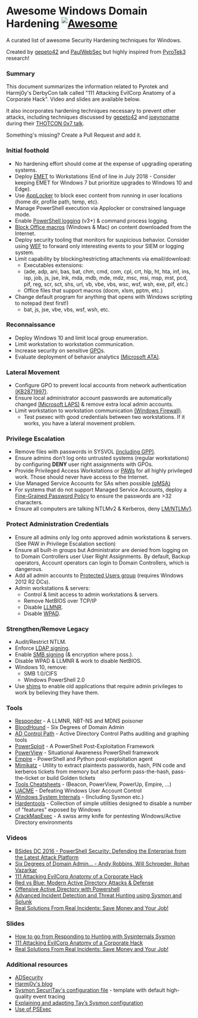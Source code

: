 # Awesome Windows Domain Hardening [![Awesome](https://cdn.rawgit.com/sindresorhus/awesome/d7305f38d29fed78fa85652e3a63e154dd8e8829/media/badge.svg)](https://github.com/PaulSec/Windows-domain-hardening)

A curated list of awesome Security Hardening techniques for Windows.

Created by [gepeto42](https://twitter.com/gepeto42) and [PaulWebSec](https://twitter.com/PaulWebSec) but highly inspired from [PyroTek3](https://twitter.com/PyroTek3) research!


### Summary

This document summarizes the information related to Pyrotek and Harmj0y's DerbyCon talk called "111 Attacking EvilCorp Anatomy of a Corporate Hack". Video and slides are available below. 

It also incorporates hardening techniques necessary to prevent other attacks, including techniques discussed by [gepeto42](https://twitter.com/gepeto42) and [joeynoname](https://twitter.com/joeynoname) during their [THOTCON 0x7 talk](https://evil.plumbing/).

Something's missing? Create a Pull Request and add it.

### Initial foothold

- No hardening effort should come at the expense of upgrading operating systems.
- Deploy [EMET](https://support.microsoft.com/en-us/help/2458544/the-enhanced-mitigation-experience-toolkit) to Workstations (End of line in July 2018 - Consider keeping EMET for Windows 7 but prioritize upgrades to Windows 10 and Edge). 
- Use [AppLocker](https://technet.microsoft.com/en-us/library/dd759117(v=ws.11).aspx) to block exec content from running in user locations (home dir, profile path, temp, etc).
- Manage PowerShell execution via Applocker or constrained language mode.
- Enable [PowerShell logging](https://www.fireeye.com/blog/threat-research/2016/02/greater_visibilityt.html) (v3+) & command process logging.
- [Block Office macros](https://blogs.technet.microsoft.com/mmpc/2016/03/22/new-feature-in-office-2016-can-block-macros-and-help-prevent-infection/) (Windows & Mac) on content downloaded from the Internet.
- Deploy security tooling that monitors for suspicious behavior. Consider using [WEF](https://blogs.technet.microsoft.com/jepayne/2015/11/23/monitoring-what-matters-windows-event-forwarding-for-everyone-even-if-you-already-have-a-siem/) to forward only interesting events to your SIEM or logging system.
- Limit capability by blocking/restricting attachments via email/download:
	-  Executables extensions:
	-  (ade, adp, ani, bas, bat, chm, cmd, com, cpl,
crt, hlp, ht, hta, inf, ins, isp, job, js, jse, lnk, mda, mdb,
mde, mdz, msc, msi, msp, mst, pcd, pif, reg, scr, sct, shs,
url, vb, vbe, vbs, wsc, wsf, wsh, exe, pif, etc.)
	- Office files that support macros (docm, xlsm, pptm, etc.)
-  Change default program for anything that opens with Windows scripting to notepad (test first!)
	- bat, js, jse, vbe, vbs, wsf, wsh, etc.

### Reconnaissance

- Deploy Windows 10 and limit local group enumeration.
- Limit workstation to workstation communication.
- Increase security on sensitive [GPO](https://msdn.microsoft.com/en-us/library/bb742376.aspx)s.
-  Evaluate deployment of behavior analytics [(Microsoft ATA)](https://www.microsoft.com/en-us/cloud-platform/advanced-threat-analytics).

### Lateral Movement

-  Configure GPO to prevent local accounts from network authentication [(KB2871997)](https://support.microsoft.com/en-us/help/2871997/microsoft-security-advisory-update-to-improve-credentials-protection-and-management-may-13,-2014).
- Ensure local administrator account passwords are automatically changed [(Microsoft LAPS)](https://www.microsoft.com/en-us/download/details.aspx?id=46899) & remove extra local admin accounts.
- Limit workstation to workstation communication [(Windows Firewall)](https://technet.microsoft.com/en-us/network/bb545423.aspx).
  - Test psexec with good credentials between two workstations. If it works, you have a lateral movement problem.

### Privilege Escalation

- Remove files with passwords in SYSVOL [(including GPP)](https://adsecurity.org/?p=2288).
- Ensure admins don’t log onto untrusted systems (regular workstations) by configuring **DENY** user right assignments with GPOs.
- Provide Privileged Access Workstations or [PAWs](https://technet.microsoft.com/en-us/windows-server-docs/security/securing-privileged-access/privileged-access-workstations) for all highly privileged work. Those should never have access to the Internet.
- Use Managed Service Accounts for SAs when possible [(gMSA)](https://docs.microsoft.com/en-us/windows-server/security/group-managed-service-accounts/group-managed-service-accounts-overview)
- For systems that do not support Managed Service Accounts, deploy a [Fine-Grained Password Policy](https://technet.microsoft.com/en-us/library/cc770842(v=ws.10).aspx) to ensure the passwords are >32 characters.
- Ensure all computers are talking NTLMv2 & Kerberos, deny [LM/NTLMv1](https://support.microsoft.com/en-us/help/2793313/security-guidance-for-ntlmv1-and-lm-network-authentication).

### Protect Administration Credentials
 
- Ensure all admins only log onto approved admin workstations & servers. (See PAW in Privilege Escalation section)
- Ensure all built-in groups but Administrator are denied from logging on to Domain Controllers user User Right Assignments. By default, Backup operators, Account operators can login to Domain Controllers, which is dangerous.
- Add all admin accounts to [Protected Users group](https://technet.microsoft.com/en-us/library/dn466518%28v=ws.11%29.aspx) (requires Windows 2012 R2 DCs).
- Admin workstations & servers:
	- Control & limit access to admin workstations & servers.
	- Remove NetBIOS over TCP/IP
	- Disable [LLMNR](https://en.wikipedia.org/wiki/Link-Local_Multicast_Name_Resolution).
	- Disable [WPAD](https://en.wikipedia.org/wiki/Web_Proxy_Auto-Discovery_Protocol).
 
### Strengthen/Remove Legacy

- Audit/Restrict NTLM.
- Enforce [LDAP signing](https://technet.microsoft.com/en-us/library/dd941832%28v=ws.10%29.aspx).
- Enable [SMB signing](https://blogs.technet.microsoft.com/josebda/2010/12/01/the-basics-of-smb-signing-covering-both-smb1-and-smb2/) (& encryption where poss.).
- Disable WPAD & LLMNR & work to disable NetBIOS.
- Windows 10, remove:
	- SMB 1.0/CIFS
	- Windows PowerShell 2.0
- Use [shims](https://technet.microsoft.com/en-ca/library/dd837644(v=ws.10).aspx) to enable old applications that require admin privileges to work by believing they have them.
 
### Tools

- [Responder](https://github.com/lgandx/Responder) - A LLMNR, NBT-NS and MDNS poisoner
- [BloodHound](https://github.com/BloodHoundAD/BloodHound) - Six Degrees of Domain Admin
- [AD Control Path](https://github.com/ANSSI-FR/AD-control-paths) - Active Directory Control Paths auditing and graphing tools  
- [PowerSploit](https://github.com/PowerShellMafia/PowerSploit/) - A PowerShell Post-Exploitation Framework
- [PowerView](https://github.com/PowerShellMafia/PowerSploit/tree/master/Recon) - Situational Awareness PowerShell framework
- [Empire](https://github.com/EmpireProject/Empire) - PowerShell and Python post-exploitation agent
- [Mimikatz](https://github.com/gentilkiwi/mimikatz) - Utility to extract plaintexts passwords, hash, PIN code and kerberos tickets from memory but also perform pass-the-hash, pass-the-ticket or build Golden tickets
- [Tools Cheatsheets](https://github.com/HarmJ0y/CheatSheets) - (Beacon, PowerView, PowerUp, Empire, ...)
- [UACME](https://github.com/hfiref0x/UACME) - Defeating Windows User Account Control
- [Windows System Internals](https://technet.microsoft.com/en-us/sysinternals/bb545021.aspx) - (Including Sysmon etc.)
- [Hardentools](https://github.com/securitywithoutborders/hardentools) - Collection of simple utilities designed to disable a number of "features" exposed by Windows
- [CrackMapExec](https://github.com/byt3bl33d3r/CrackMapExec) - A swiss army knife for pentesting Windows/Active Directory environments

### Videos

- [BSides DC 2016 - PowerShell Security: Defending the Enterprise from the Latest Attack Platform](https://www.youtube.com/watch?v=_8yBjg7bRLo&feature=youtu.be&t=106)
- [Six Degrees of Domain Admin... - Andy Robbins, Will Schroeder, Rohan Vazarkar](https://www.youtube.com/watch?v=lxd2rerVsLo)
- [111 Attacking EvilCorp Anatomy of a Corporate Hack](https://www.youtube.com/watch?v=nJSMJyRNvlM&feature=youtu.be&t=16)
- [Red vs Blue: Modern Active Directory Attacks & Defense](https://www.youtube.com/watch?v=rknpKIxT7NM)
- [Offensive Active Directory with Powershell](https://www.youtube.com/watch?v=cXWtu-qalSs)
- [Advanced Incident Detection and Threat Hunting using Sysmon and Splunk](https://www.youtube.com/watch?v=vv_VXntQTpE)
- [Real Solutions From Real Incidents: Save Money and Your Job!](https://www.youtube.com/watch?v=313J20uPbcw)

### Slides

- [How to go from Responding to Hunting with Sysinternals Sysmon](https://onedrive.live.com/view.aspx?resid=D026B4699190F1E6!2843&ithint=file%2cpptx&app=PowerPoint&authkey=!AMvCRTKB_V1J5ow)
- [111 Attacking EvilCorp Anatomy of a Corporate Hack](https://adsecurity.org/wp-content/uploads/2016/09/DerbyCon6-2016-AttackingEvilCorp-Anatomy-of-a-Corporate-Hack-Presented.pdf)
- [Real Solutions From Real Incidents: Save Money and Your Job!](https://evil.plumbing/Current-version-June.pdf)

### Additional resources

- [ADSecurity](https://adsecurity.org/)
- [Harmj0y's blog](http://blog.harmj0y.net/)
- [Sysmon SecuriTay's configuration file](https://github.com/SwiftOnSecurity/sysmon-config) - template with default high-quality event tracing
- [Explaining and adapting Tay’s Sysmon configuration](https://medium.com/@lennartkoopmann/explaining-and-adapting-tays-sysmon-configuration-27d9719a89a8#.mi0rmwn1v)
- [Use of PSExec](https://www.toshellandback.com/2017/02/11/psexec/)
